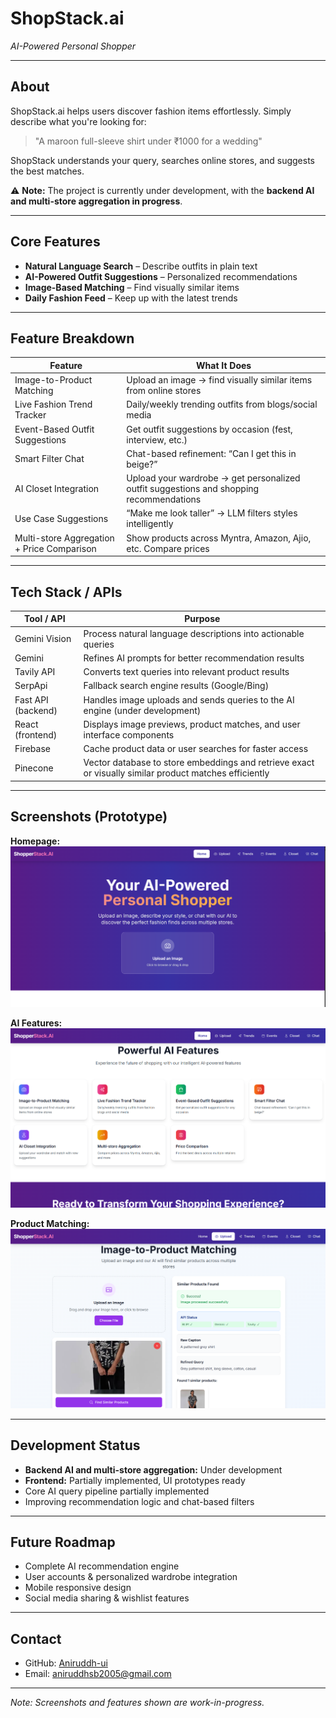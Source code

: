 # ShopStack.ai
*AI-Powered Personal Shopper*

---

## About
ShopStack.ai helps users discover fashion items effortlessly. Simply describe what you're looking for:  

> "A maroon full-sleeve shirt under ₹1000 for a wedding"  

ShopStack understands your query, searches online stores, and suggests the best matches.

⚠️ **Note:** The project is currently under development, with the **backend AI and multi-store aggregation in progress**.

---

## Core Features
- **Natural Language Search** – Describe outfits in plain text  
- **AI-Powered Outfit Suggestions** – Personalized recommendations  
- **Image-Based Matching** – Find visually similar items  
- **Daily Fashion Feed** – Keep up with the latest trends  

---

## Feature Breakdown

| Feature | What It Does |
|---------|-------------|
| Image-to-Product Matching | Upload an image → find visually similar items from online stores |
| Live Fashion Trend Tracker | Daily/weekly trending outfits from blogs/social media |
| Event-Based Outfit Suggestions | Get outfit suggestions by occasion (fest, interview, etc.) |
| Smart Filter Chat | Chat-based refinement: “Can I get this in beige?” |
| AI Closet Integration | Upload your wardrobe → get personalized outfit suggestions and shopping recommendations |
| Use Case Suggestions | “Make me look taller” → LLM filters styles intelligently |
| Multi-store Aggregation + Price Comparison | Show products across Myntra, Amazon, Ajio, etc. Compare prices |

---

## Tech Stack / APIs

| Tool / API | Purpose |
|------------|---------|
| Gemini Vision | Process natural language descriptions into actionable queries |
| Gemini | Refines AI prompts for better recommendation results |
| Tavily API | Converts text queries into relevant product results |
| SerpApi | Fallback search engine results (Google/Bing) |
| Fast API (backend) | Handles image uploads and sends queries to the AI engine (under development) |
| React (frontend) | Displays image previews, product matches, and user interface components |
| Firebase | Cache product data or user searches for faster access |
| Pinecone | Vector database to store embeddings and retrieve exact or visually similar product matches efficiently |


---

## Screenshots (Prototype)

**Homepage:**  
![Homepage](screenshots/homepage.png)

**AI Features:**  
![AI Features](screenshots/Aifeatures.png)

**Product Matching:**  
![Product Matching](screenshots/product.png)

---

## Development Status
- **Backend AI and multi-store aggregation:** Under development  
- **Frontend:** Partially implemented, UI prototypes ready  
- Core AI query pipeline partially implemented  
- Improving recommendation logic and chat-based filters  

---

## Future Roadmap
- Complete AI recommendation engine  
- User accounts & personalized wardrobe integration  
- Mobile responsive design  
- Social media sharing & wishlist features  

---

## Contact
- GitHub: [Aniruddh-ui](https://github.com/Aniruddh-ui)  
- Email: aniruddhsb2005@gmail.com 

---

*Note: Screenshots and features shown are work-in-progress.*
